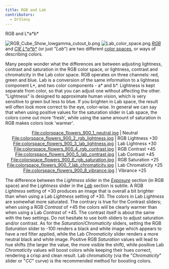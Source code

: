 ```yaml
---
title: RGB and Lab
contributors:
  - DrSlony
---
```


<div class="pagetitle">

RGB and L\*a\*b\*

</div>

![](RGB_Cube_Show_lowgamma_cutout_b.png "RGB_Cube_Show_lowgamma_cutout_b.png")
![](Lab_color_space.png "Lab_color_space.png")
*[RGB](https://en.wikipedia.org/wiki/RGB_color_space)* and *[CIE
L\*a\*b\*](https://en.wikipedia.org/wiki/Lab_color_space)* (or just
"*Lab*") are two different [color
spaces](https://en.wikipedia.org/wiki/Color_space), or ways of
describing colors.

Many people wonder what the differences are between adjusting lightness,
contrast and saturation in the RGB color space, or lightness, contrast
and chromaticity in the Lab color space. RGB operates on three channels:
red, green and blue. Lab is a conversion of the same information to a
lightness component L\*, and two color components - a\* and b\*.
Lightness is kept separate from color, so that you can adjust one
without affecting the other. "Lightness" is designed to approximate
human vision, which is very sensitive to green but less to blue. If you
brighten in Lab space, the result will often look more correct to the
eye, color-wise. In general we can say that when using positive values
for the saturation slider in Lab space, the colors come out more
'fresh', while using the same amount of saturation in RGB makes colors
look 'warmer'.

<div align="center">

<File:colorspace_flowers_900_1_neutral.jpg> \| Neutral
<File:colorspace_flowers_900_2_rgb_lightness.jpg> \| RGB Lightness +30
<File:colorspace_flowers_900_3_lab_lightness.jpg> \| Lab Lightness +30
<File:colorspace_flowers_900_4_rgb_contrast.jpg> \| RGB Contrast +45
<File:colorspace_flowers_900_5_lab_contrast.jpg> \| Lab Contrast +45
<File:colorspace_flowers_900_6_rgb_saturation.jpg> \| RGB Saturation +25
<File:colorspace_flowers_900_7_lab_chromaticity.jpg> \| Lab Chromaticity
+25 <File:colorspace_flowers_900_8_vibrance.jpg> \| Vibrance +25

</div>

The difference between the *Lightness* slider in the
*[Exposure](Exposure.md)* section (in RGB space) and the
*Lightness* slider in the *[Lab](Lab_Adjustments.md)* section is
subtle. A RGB *Lightness* setting of +30 produces an image that is
overall a bit brighter than when using a Lab *Lightness* setting of +30.
The colors in Lab *Lightness* are somewhat more saturated. The contrary
is true for the Contrast sliders; when using a RGB *Contrast* of +45 the
colors will be clearly warmer than when using a Lab *Contrast* of +45.
The contrast itself is about the same with the two settings. Do not
hesitate to use both sliders to adjust saturation and/or contrast. As
for the *Saturation*/*Chromaticity* sliders, setting the RGB
*Saturation* slider to -100 renders a black and white image which
appears to have a red filter applied, while the Lab *Chromaticity*
slider renders a more neutral black and white image. Positive RGB
*Saturation* values will lead to hue shifts (the larger the value, the
more visible the shift), while positive Lab *Chromaticity* values will
boost colors while keeping their hues correct, rendering a crisp and
clean result. Lab chromaticity (via the "*Chromaticity*" slider or
"*CC*" curve) is the recommended method for boosting colors.
